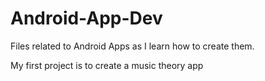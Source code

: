 # Android-App-Dev
Files related to Android Apps as I learn how to create them.

My first project is to create a music theory app
